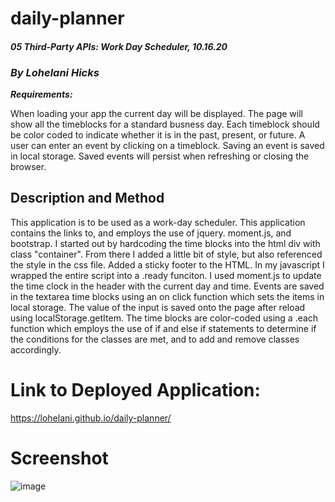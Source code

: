 # daily-planner

#### _05 Third-Party APIs: Work Day Scheduler, 10.16.20_

### _By Lohelani Hicks_

***Requirements:***

When loading your app the current day will be displayed.
The page will show all the timeblocks for a standard busness day.
Each timeblock should be color coded to indicate whether it is in the past, present, or future.
A user can enter an event by clicking on a timeblock.
Saving an event is saved in local storage.
Saved events will persist when refreshing or closing the browser.

## Description and Method

This application is to be used as a work-day scheduler. This application contains the links to, and employs the use of jquery. moment.js, and bootstrap. I started out by hardcoding the time blocks into the html div with class "container". From there I added a little bit of style, but also referenced the style in the css file. Added a sticky footer to the HTML. 
In my javascript I wrapped the entire script into a .ready funciton. I used moment.js to update the time clock in the header with the current day and time. Events are saved in the textarea time blocks using an on click function which sets the items in local storage. The value of the input is saved onto the page after reload using localStorage.getItem. The time blocks are color-coded using a .each function which employs the use of if and else if statements to determine if the conditions for the classes are met, and to add and remove classes accordingly.

# Link to Deployed Application:

https://lohelani.github.io/daily-planner/

# Screenshot

![image](https://user-images.githubusercontent.com/70550481/96306773-52194700-0fce-11eb-94e3-8dd6aebf3139.png)

